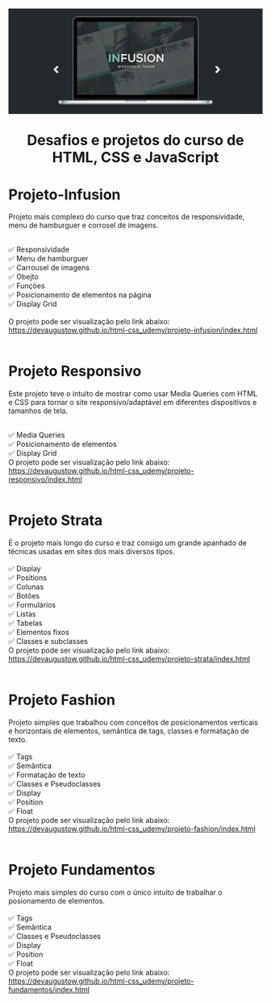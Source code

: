 <h1 align="center">
    <img src="imgReadme/img02.jpg"> 
    <p>Desafios e projetos do curso de HTML, CSS e JavaScript</p>
</h1>


# Projeto-Infusion

Projeto mais complexo do curso que traz conceitos de responsividade, menu de hamburguer e corrosel de imagens.<br><br>

✅ Responsividade<br>
✅ Menu de hamburguer<br>
✅ Carrousel de imagens<br>
✅ Obejto<br>
✅ Funções<br>
✅ Posicionamento de elementos na página<br>
✅ Display Grid<br><br>
O projeto pode ser visualização pelo link abaixo:<br>
https://devaugustow.github.io/html-css_udemy/projeto-infusion/index.html
<br><br>

# Projeto Responsivo

Este projeto teve o intuito de mostrar como usar Media Queries com HTML e CSS para tornar o site responsivo/adaptável em diferentes dispositivos e tamanhos de tela.<br><br>

✅ Media Queries<br>
✅ Posicionamento de elementos<br>
✅ Display Grid<br>
O projeto pode ser visualização pelo link abaixo:<br>
https://devaugustow.github.io/html-css_udemy/projeto-responsivo/index.html
<br><br>

# Projeto Strata

É o projeto mais longo do curso e traz consigo um grande apanhado de técnicas usadas em sites dos mais diversos tipos.<br><br>
✅ Display<br>
✅ Positions<br>
✅ Colunas<br>
✅ Botões<br>
✅ Formulários<br>
✅ Listas<br>
✅ Tabelas<br>
✅ Elementos fixos<br>
✅ Classes e subclasses<br>
O projeto pode ser visualização pelo link abaixo:<br>
https://devaugustow.github.io/html-css_udemy/projeto-strata/index.html
<br><br>

# Projeto Fashion

Projeto simples que trabalhou com conceitos de posicionamentos verticais e horizontais de elementos, semântica de tags, classes e formatação de texto.<br><br>
✅ Tags<br>
✅ Semântica<br>
✅ Formatação de texto<br>
✅ Classes e Pseudoclasses<br>
✅ Display<br>
✅ Position<br>
✅ Float<br>
O projeto pode ser visualização pelo link abaixo:<br>
https://devaugustow.github.io/html-css_udemy/projeto-fashion/index.html
<br><br>

# Projeto Fundamentos

Projeto mais simples do curso com o único intuito de trabalhar o posionamento de elementos.<br><br>
✅ Tags<br>
✅ Semântica<br>
✅ Classes e Pseudoclasses<br>
✅ Display<br>
✅ Position<br>
✅ Float<br>
O projeto pode ser visualização pelo link abaixo:<br>
https://devaugustow.github.io/html-css_udemy/projeto-fundamentos/index.html
<br><br>
